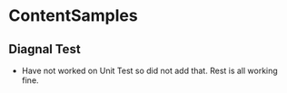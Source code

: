 # ContentSamples
## Diagnal Test 
* Have not worked on Unit Test so did not add that. Rest is all working fine.
